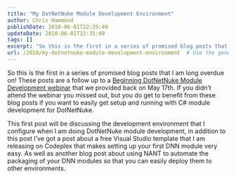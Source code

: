 ```yaml
---
title: "My DotNetNuke Module Development Environment"
author: Chris Hammond
publishDate: 2010-06-01T22:35:49
updateDate: 2010-06-01T22:35:49
tags: []
excerpt: "So this is the first in a series of promised blog posts that I am long overdue on! These posts are a follow up to a Beginning DotNetNuke Module Development webinar that we provided back on May 17th. If you didn’t attend the webinar you missed out, but you do get to benefit from these blog posts if you want to easily get setup and running with C# module development for DotNetNuke. This first post will be discussing the development environment that I configure when I am doing DotNetNuke module development, in addition to this post I’ve got a post about a free Visual Studio template that I am releasing on Codeplex that makes setting up your first DNN module very easy. As well as another blog post about using NANT to automate the packaging of your DNN modules so that you can easily deploy them to other environments.  "
url: /2010/my-dotnetnuke-module-development-environment  # Use the generated URL with year
---
```

<p>So this is the first in a series of promised blog posts that I am long overdue on! These posts are a follow up to a <a target="_blank" href="https://web3.dotnetnuke.com/Products/DotNetNukeTraining/tabid/1299/Default.aspx">Beginning DotNetNuke Module Development webinar</a> that we provided back on May 17th. If you didn’t attend the webinar you missed out, but you do get to benefit from these blog posts if you want to easily get setup and running with C# module development for DotNetNuke.</p> <p>This first post will be discussing the development environment that I configure when I am doing DotNetNuke module development, in addition to this post I’ve got a post about a free Visual Studio template that I am releasing on Codeplex that makes setting up your first DNN module very easy. As well as another blog post about using NANT to automate the packaging of your DNN modules so that you can easily deploy them to other environments.</p> <p> </p><img src="https://feeds.feedburner.com/~r/dnndaily/~4/_ZxcxWJcZSI" height="1" width="1"/>

